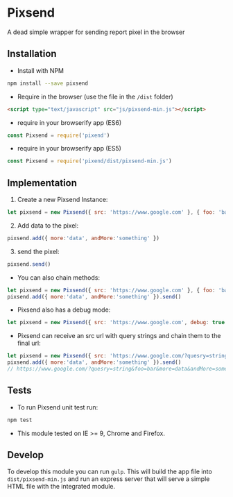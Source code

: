 # Pixsend
A dead simple wrapper for sending report pixel in the browser

## Installation

* Install with NPM

```bash
npm install --save pixsend
```

* Require in the browser (use the file in the `/dist` folder)

```html
<script type="text/javascript" src="js/pixsend-min.js"></script>
```

* require in your browserify app (ES6)

```js
const Pixsend = require('pixend')
```

* require in your browserify app (ES5)

```js
const Pixsend = require('pixend/dist/pixsend-min.js')
```

## Implementation

1. Create a new Pixsend Instance:

```js
let pixsend = new Pixsend({ src: 'https://www.google.com' }, { foo: 'bar' })
```

2. Add data to the pixel:

```js
pixsend.add({ more:'data', andMore:'something' })
```

3. send the pixel:

```js
pixsend.send()
```

* You can also chain methods:

```js
let pixsend = new Pixsend({ src: 'https://www.google.com' }, { foo: 'bar' })
pixsend.add({ more:'data', andMore:'something' }).send()
```

* Pixsend also has a debug mode:

```js
let pixsend = new Pixsend({ src: 'https://www.google.com', debug: true })
```

* Pixsend can receive an src url with query strings and chain them to the final url:

```js
let pixsend = new Pixsend({ src: 'https://www.google.com/?quesry=string' }, { foo: 'bar' })
pixsend.add({ more:'data', andMore:'something' }).send()
// https://www.google.com/?quesry=string&foo=bar&more=data&andMore=something
```

## Tests
* To run Pixsend unit test run:
```bash
npm test
```

* This module tested on IE >= 9, Chrome and Firefox.

## Develop
To develop this module you can run `gulp`. This will build the app file into `dist/pixsend-min.js` and run an express server that will serve a simple HTML file with the integrated module.

